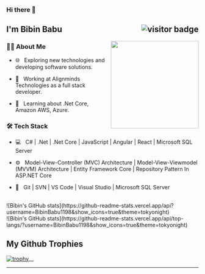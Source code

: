 ### Hi there 👋


<h2> I'm Bibin Babu <img align='right' src="https://visitor-badge.laobi.icu/badge?page_id=hareendranmg.hareendranmg&style=flat-square" alt="visitor badge"/> </h2>

<img src="https://raw.githubusercontent.com/MicaelliMedeiros/micaellimedeiros/master/image/computer-illustration.png" width="230" align='right'>

<h3> 🧑‍💻 About Me </h3>



- 🌐 &nbsp; Exploring new technologies and developing software solutions.

- 💼 &nbsp; Working at Alignminds Technologies as a full stack developer.

- 🌱 &nbsp; Learning about .Net Core, Amazon AWS, Azure.


<h3>🛠 Tech Stack</h3>


- 💻 &nbsp; C#&nbsp;|&nbsp;.Net&nbsp;|&nbsp;.Net Core&nbsp;|&nbsp;JavaScript&nbsp;|&nbsp;Angular&nbsp;|&nbsp;React&nbsp;|&nbsp;Microsoft SQL Server

- ⚙️ &nbsp; Model-View-Controller (MVC) Architecture | Model-View-Viewmodel (MVVM) Architecture | Entity Framework Core | Repository Pattern In ASP.NET Core

- 🔧 &nbsp; Git | SVN | VS Code | Visual Studio | Microsoft SQL Server


<br/>

<div>
![Bibin's GitHub stats](https://github-readme-stats.vercel.app/api?username=BibinBabu1198&show_icons=true&theme=tokyonight) 
</div>
![Bibin's GitHub stats](https://github-readme-stats.vercel.app/api/top-langs/?username=BibinBabu1198&show_icons=true&theme=tokyonight)
<br/>


## My Github Trophies
[![trophy](https://github-profile-trophy.vercel.app/?username=BibinBabu1198)](https://github.com/BibinBabu1198/github-profile-trophy)__ 

---------------------------------------------------------------------------------------------------------------------------------------------------------------------------

<br />


